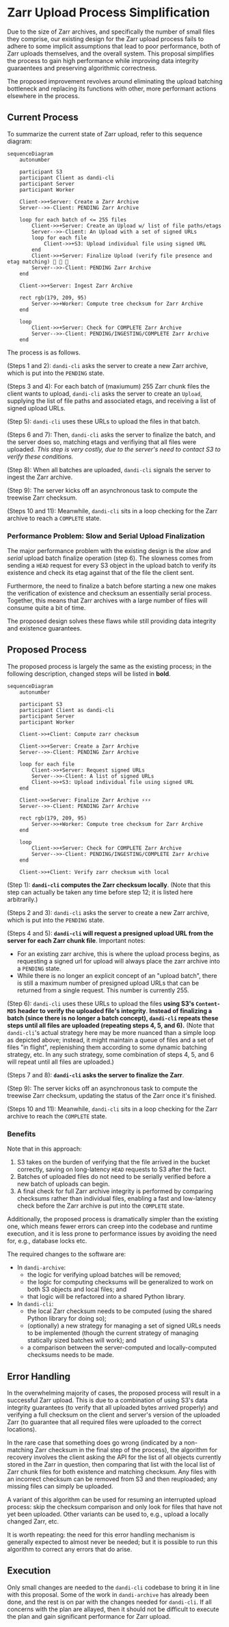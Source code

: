 # Zarr Upload Process Simplification

Due to the size of Zarr archives, and specifically the number of small files
they comprise, our existing design for the Zarr upload process fails to adhere
to some implicit assumptions that lead to poor performance, both of Zarr uploads
themselves, and the overall system. This proposal simplifies the process to gain
high performance while improving data integrity guaraentees and preserving
algorithmic correctness.

The proposed improvement revolves around eliminating the upload batching
bottleneck and replacing its functions with other, more performant actions
elsewhere in the process.

## Current Process

To summarize the current state of Zarr upload, refer to this sequence diagram:

```mermaid
sequenceDiagram
    autonumber

    participant S3
    participant Client as dandi-cli
    participant Server
    participant Worker

    Client->>+Server: Create a Zarr Archive
    Server-->>-Client: PENDING Zarr Archive

    loop for each batch of <= 255 files
        Client->>+Server: Create an Upload w/ list of file paths/etags
        Server-->>-Client: An Upload with a set of signed URLs
        loop for each file
            Client->>+S3: Upload individual file using signed URL
        end
        Client->>+Server: Finalize Upload (verify file presence and etag matching) 🐢 🐢 🐢
        Server-->>-Client: PENDING Zarr Archive
    end

    Client->>+Server: Ingest Zarr Archive

    rect rgb(179, 209, 95)
        Server->>+Worker: Compute tree checksum for Zarr Archive
    end

    loop
        Client->>+Server: Check for COMPLETE Zarr Archive
        Server-->>-Client: PENDING/INGESTING/COMPLETE Zarr Archive
    end
```

The process is as follows.

(Steps 1 and 2): `dandi-cli` asks the server to create a new Zarr archive, which is put into the `PENDING` state.

(Steps 3 and 4): For each batch of (maxiumum) 255 Zarr chunk files the client wants to upload, `dandi-cli` asks the server to create an `Upload`, supplying the list of file paths and associated etags, and receiving a list of signed upload URLs.

(Step 5): `dandi-cli` uses these URLs to upload the files in that batch.

(Steps 6 and 7): Then, `dandi-cli` asks the server to finalize the batch, and the server does so, matching etags and verifiying that all files were uploaded. *This step is very costly, due to the server's need to contact S3 to verify these conditions.*

(Step 8): When all batches are uploaded, `dandi-cli` signals the server to ingest the Zarr archive.

(Step 9): The server kicks off an asynchronous task to compute the treewise Zarr checksum.

(Steps 10 and 11): Meanwhile, `dandi-cli` sits in a loop checking for the Zarr archive to reach a `COMPLETE` state.

### Performance Problem: Slow and Serial Upload Finalization

The major performance problem with the existing design is the *slow* and
*serial* upload batch finalize operation (step 6). The slowness comes from
sending a `HEAD` request for every S3 object in the upload batch to verify its
existence and check its etag against that of the file the client sent.

Furthermore, the need to finalize a batch before starting a new one makes the
verification of existence and checksum an essentially serial process. Together,
this means that Zarr archives with a large number of files will consume quite a
bit of time.

The proposed design solves these flaws while still providing data integrity and
existence guarantees.

## Proposed Process

The proposed process is largely the same as the existing process; in the
following description, changed steps will be listed in **bold**.

```mermaid
sequenceDiagram
    autonumber

    participant S3
    participant Client as dandi-cli
    participant Server
    participant Worker

    Client->>+Client: Compute zarr checksum

    Client->>+Server: Create a Zarr Archive
    Server-->>-Client: PENDING Zarr Archive

    loop for each file
        Client->>+Server: Request signed URLs
        Server-->>-Client: A list of signed URLs
        Client->>+S3: Upload individual file using signed URL
    end

    Client->>+Server: Finalize Zarr Archive ⚡⚡⚡
    Server-->>-Client: PENDING Zarr Archive

    rect rgb(179, 209, 95)
        Server->>+Worker: Compute tree checksum for Zarr Archive
    end

    loop
        Client->>+Server: Check for COMPLETE Zarr Archive
        Server-->>-Client: PENDING/INGESTING/COMPLETE Zarr Archive
    end

    Client->>+Client: Verify zarr checksum with local
```

(Step 1): **`dandi-cli` computes the Zarr checksum locally**. (Note that this step can actually be taken any time before step 12; it is listed here arbitrarily.)

(Steps 2 and 3): `dandi-cli` asks the server to create a new Zarr archive, which is put into the `PENDING` state.

(Steps 4 and 5): **`dandi-cli` will request a presigned upload URL from the server for each Zarr chunk file**.
Important notes:
* For an existing zarr archive, this is where the upload process begins, as requesting a signed url for upload will always place the zarr archive into a `PENDING` state.
* While there is no longer an explicit concept of an "upload batch", there is still a maximum number of presigned upload URLs that can be returned from a single request. This number is currently 255.

(Step 6): `dandi-cli` uses these URLs to upload the files **using S3's `Content-MD5` header to verify the uploaded file's integrity**. **Instead of finalizing a batch (since there is no longer a batch concept), `dandi-cli` repeats these steps until all files are uploaded (repeating steps 4, 5, and 6).** (Note that `dandi-cli`'s actual strategy here may be more nuanced than a simple loop as depicted above; instead, it might maintain a queue of files and a set of files "in flight", replenishing them according to some dynamic batching strategy, etc. In any such strategy, some combination of steps 4, 5, and 6 will repeat until all files are uploaded.)

(Steps 7 and 8): **`dandi-cli` asks the server to finalize the Zarr**.

(Step 9): The server kicks off an asynchronous task to compute the treewise Zarr checksum, updating the status of the Zarr once it's finished.

(Steps 10 and 11): Meanwhile, `dandi-cli` sits in a loop checking for the Zarr archive to reach the `COMPLETE` state.

### Benefits

Note that in this approach:

1. S3 takes on the burden of verifying that the file arrived in the bucket
   correctly, saving on long-latency `HEAD` requests to S3 after the fact.
2. Batches of uploaded files do not need to be serially verified before a new
   batch of uploads can begin.
3. A final check for full Zarr archive integrity is performed by comparing
   checksums rather than individual files, enabling a fast and low-latency check
   before the Zarr archive is put into the `COMPLETE` state.

Additionally, the proposed process is dramatically simpler than the existing
one, which means fewer errors can creep into the codebase and runtime execution,
and it is less prone to performance issues by avoiding the need for, e.g.,
database locks etc.

The required changes to the software are:

- In `dandi-archive`:
    - the logic for verifying upload batches will be removed;
    - the logic for computing checksums will be generalized to work on both S3
    objects and local files; and
    - that logic will be refactored into a shared Python library.
- In `dandi-cli`:
    - the local Zarr checksum needs to be computed (using the shared Python
    library for doing so);
    - (optionally) a new strategy for managing a set of signed URLs needs to be
    implemented (though the current strategy of managing statically sized
    batches will work); and
    - a comparison between the server-computed and locally-computed checksums
    needs to be made.

## Error Handling

In the overwhelming majority of cases, the proposed process will result in a
successful Zarr upload. This is due to a combination of using S3's data
integrity guarantees (to verify that all uploaded bytes arrived properly) and
verifying a full checksum on the client and server's version of the uploaded
Zarr (to guarantee that all required files were uploaded to the correct
locations).

In the rare case that something does go wrong (indicated by a non-matching Zarr
checksum in the final step of the process), the algorithm for recovery involves
the client asking the API for the list of all objects currently stored in the
Zarr in question, then comparing that list with the local list of Zarr chunk files
for both existence and matching checksum. Any files with an incorrect checksum can
be removed from S3 and then reuploaded; any missing files can simply be uploaded.

A variant of this algorithm can be used for resuming an interrupted upload
process: skip the checksum comparison and only look for files that have not yet
been uploaded. Other variants can be used to, e.g., upload a locally changed
Zarr, etc.

It is worth repeating: the need for this error handling mechanism is generally
expected to almost never be needed; but it is possible to run this algorithm to
correct any errors that do arise.

## Execution

Only small changes are needed to the `dandi-cli` codebase to bring it in line
with this proposal. Some of the work in `dandi-archive` has already been done,
and the rest is on par with the changes needed for `dandi-cli`. If all concerns
with the plan are allayed, then it should not be difficult to execute the plan
and gain significant performance for Zarr upload.
